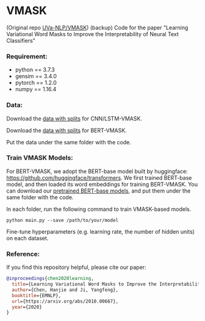 # VMASK
(Original repo [UVa-NLP/VMASK](https://github.com/UVa-NLP/VMASK))
(backup) Code for the paper "Learning Variational Word Masks to Improve the Interpretability of Neural Text Classifiers"

### Requirement:
- python == 3.7.3
- gensim == 3.4.0
- pytorch == 1.2.0
- numpy == 1.16.4

### Data:
Download the [data with splits](https://drive.google.com/drive/folders/12ZbWntUFGoO2WF6Ut33WzW8ochroYFbR?usp=sharing) for CNN/LSTM-VMASK.

Download the [data with splits](https://drive.google.com/drive/folders/1ybKuzvAhyMqgpDjITVVA3USPhz6pehfq?usp=sharing) for BERT-VMASK.

Put the data under the same folder with the code.

### Train VMASK Models:

For BERT-VMASK, we adopt the BERT-base model built by huggingface: https://github.com/huggingface/transformers. We first trained BERT-base model, and then loaded its word embeddings for training BERT-VMASK. You can download our [pretrained BERT-base models](https://drive.google.com/drive/folders/19nzAv1wWtM5UCNAORMqrNtBH6j3ZXmSz?usp=sharing), and put them under the same folder with the code.

In each folder, run the following command to train VMASK-based models.
```
python main.py --save /path/to/your/model
```
Fine-tune hyperparameters (e.g. learning rate, the number of hidden units) on each dataset.

### Reference:
If you find this repository helpful, please cite our paper:
```bibtex
@inproceedings{chen2020learning,
  title={Learning Variational Word Masks to Improve the Interpretability of Neural Text Classifiers},
  author={Chen, Hanjie and Ji, Yangfeng},
  booktitle={EMNLP},
  url={https://arxiv.org/abs/2010.00667},
  year={2020}
}
```
